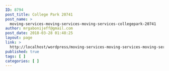 ```yaml
---
ID: 8794
post_title: College Park 20741
post_name: >
  moving-services-moving-services-moving-services-collegepark-20741
author: mrgabonijeff@gmail.com
post_date: 2018-03-28 01:48:25
layout: page
link: >
  http://localhost/wordpress/moving-services-moving-services-moving-services-collegepark-20741/
published: true
tags: [ ]
categories: [ ]
---
```

